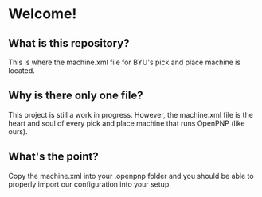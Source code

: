 # Welcome!
## What is this repository?
This is where the machine.xml file for BYU's pick and place machine is located.
## Why is there only one file?
This project is still a work in progress. However, the machine.xml file is the heart and soul of every pick and place machine that runs OpenPNP (like ours).
## What's the point?
Copy the machine.xml into your .openpnp folder and you should be able to properly import our configuration into your setup.
